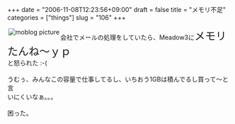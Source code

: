 +++
date = "2006-11-08T12:23:56+09:00"
draft = false
title = "メモリ不足"
categories = ["things"]
slug = "106"
+++

<a href="https://keruru.net/images/45514dcc708a0-img096.jpg" rel="lightbox" ><img src="https://keruru.net/images/45514dcc708a0-thumb_img096.jpg" alt="moblog picture" title="moblogPicture" border="0" valign="top" align="left" vspace="2" hspace="2" /></a>
<!-- bodytext -->
会社でメールの処理をしていたら、Meadow3に<font size=+2>メモリたんね～ｙｐ<br /></font>と怒られた :-(<br /><br />うむぅ、みんなこの容量で仕事してるし、いちおう1GBは積んでるし買って～と言<br />いにくいなぁ。。。<br /><br />困った。<br /><br />
<!-- bodytext end -->

